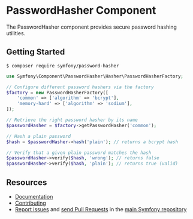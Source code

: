 PasswordHasher Component
========================

The PasswordHasher component provides secure password hashing utilities.

Getting Started
---------------

```
$ composer require symfony/password-hasher
```

```php
use Symfony\Component\PasswordHasher\Hasher\PasswordHasherFactory;

// Configure different password hashers via the factory
$factory = new PasswordHasherFactory([
    'common' => ['algorithm' => 'bcrypt'],
    'memory-hard' => ['algorithm' => 'sodium'],
]);

// Retrieve the right password hasher by its name
$passwordHasher = $factory->getPasswordHasher('common');

// Hash a plain password
$hash = $passwordHasher->hash('plain'); // returns a bcrypt hash

// Verify that a given plain password matches the hash
$passwordHasher->verify($hash, 'wrong'); // returns false
$passwordHasher->verify($hash, 'plain'); // returns true (valid)
```

Resources
---------

 * [Documentation](https://symfony.com/doc/current/security.html#c-hashing-passwords)
 * [Contributing](https://symfony.com/doc/current/contributing/index.html)
 * [Report issues](https://github.com/symfony/symfony/issues) and
   [send Pull Requests](https://github.com/symfony/symfony/pulls)
   in the [main Symfony repository](https://github.com/symfony/symfony)
